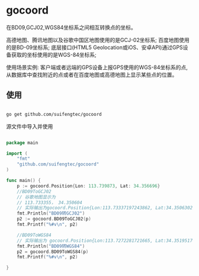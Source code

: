 # gocoord
在BD09,GCJ02,WGS84坐标系之间相互转换点的坐标。

高德地图、腾讯地图以及谷歌中国区地图使用的是GCJ-02坐标系;
百度地图使用的是BD-09坐标系;
底层接口(HTML5 Geolocation或iOS、安卓API)通过GPS设备获取的坐标使用的是WGS-84坐标系;

使用场景实例: 客户端或者远端的GPS设备上报GPS使用的WGS-84坐标系的点,从数据库中查找附近的点或者在百度地图或高德地图上显示某些点的位置。

## 使用

```bash

go get github.com/suifengtec/gocoord

```

源文件中导入并使用

```go

package main

import (
	"fmt"
	"github.com/suifengtec/gocoord"
)

func main() {
	p := gocoord.Position{Lon: 113.739873, Lat: 34.356696}
	//BD09ToGCJ02
	// 谷歌地图显示为
	// 113.733355， 34.350604
	// 实际输出为gocoord.Position{Lon:113.73337197243862, Lat:34.350630274732744}
	fmt.Println("BD09转GCJ02")
	p2 := gocoord.BD09ToGCJ02(p)
	fmt.Printf("%#v\n", p2)

	//BD09ToWGS84
	// 实际输出为 gocoord.Position{Lon:113.7272281721665, Lat:34.351951705458674}
	fmt.Println("BD09转WGS84")
	p2 = gocoord.BD09ToWGS84(p)
	fmt.Printf("%#v\n", p2)

}


```
